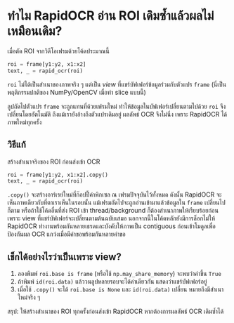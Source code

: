 # ทำไม RapidOCR อ่าน ROI เดิมซ้ำแล้วผลไม่เหมือนเดิม?

เมื่อตัด ROI จากวิดีโอเฟรมด้วยโค้ดประมาณนี้

```python
roi = frame[y1:y2, x1:x2]
text, _ = rapid_ocr(roi)
```

`roi` ไม่ได้เป็นสำเนาของภาพจริง ๆ แต่เป็น *view* ที่แชร์บัฟเฟอร์ข้อมูลร่วมกับตัวแปร `frame` (นี่เป็นพฤติกรรมปกติของ NumPy/OpenCV เมื่อทำ slice แบบนี้)

ลูปถัดไปตัวแปร `frame` จะถูกแทนที่ด้วยเฟรมใหม่ ทำให้ข้อมูลในบัฟเฟอร์เปลี่ยนตามไปด้วย `roi` จึงเปลี่ยนโดยอัตโนมัติ ถึงแม้เรายังอ้างถึงตัวแปรเดิมอยู่ ผลลัพธ์ OCR จึงไม่นิ่ง เพราะ RapidOCR ได้ภาพใหม่ทุกครั้ง

## วิธีแก้

สร้างสำเนาจริงของ ROI ก่อนส่งเข้า OCR

```python
roi = frame[y1:y2, x1:x2].copy()
text, _ = rapid_ocr(roi)
```

`.copy()` จะสร้างอาร์เรย์ใหม่ที่ก๊อปปี้ค่าพิกเซล ณ เฟรมปัจจุบันไว้ทั้งหมด ดังนั้น RapidOCR จะเห็นภาพเดียวกับที่ตาเราเห็นในรอบนั้น แม้เฟรมถัดไปจะถูกอ่านเข้ามาแล้วข้อมูลใน `frame` เปลี่ยนไปก็ตาม หรือถ้าใช้โค้ดอื่นที่ส่ง ROI เข้า thread/background ก็ต้องสำเนาภาพให้เรียบร้อยก่อน เพราะ view ที่แชร์บัฟเฟอร์จะเปลี่ยนตามต้นฉบับเสมอ นอกจากนี้ในโค้ดหลักยังมีการล็อกไม่ให้ RapidOCR ทำงานพร้อมกันหลายเธรดและบังคับให้ภาพเป็น contiguous ก่อนเข้าโมดูลเพื่อป้องกันผล OCR แกว่งเมื่อมีคำขอพร้อมกันหลายคำขอ


## เช็กได้อย่างไรว่าเป็นเพราะ view?

1. ลองพิมพ์ `roi.base is frame` (หรือใช้ `np.may_share_memory`) จะพบว่าค่าขึ้น `True`
2. ถ้าพิมพ์ `id(roi.data)` แล้ววนลูปหลายรอบจะได้ค่าเดียวกัน แสดงว่าแชร์บัฟเฟอร์อยู่
3. เมื่อใช้ `.copy()` จะได้ `roi.base is None` และ `id(roi.data)` เปลี่ยน หมายถึงมีสำเนาใหม่จริง ๆ

สรุป: ให้สร้างสำเนาของ ROI ทุกครั้งก่อนส่งเข้า RapidOCR หากต้องการผลลัพธ์ OCR เดิมซ้ำได้
